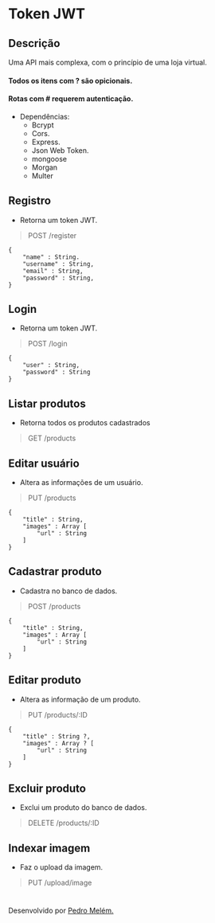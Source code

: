 # Token JWT

## Descrição
Uma API mais complexa, com o princípio de uma loja virtual.

#### Todos os itens com **?** são opicionais.
#### Rotas com # requerem autenticação.
- Dependências:
    - Bcrypt
    - Cors.
    - Express.
    - Json Web Token.
    - mongoose
    - Morgan
    - Multer

## Registro
- Retorna um token JWT.

> POST /register

    {
        "name" : String.
        "username" : String,
        "email" : String,
        "password" : String,
    }

## Login
- Retorna um token JWT.

> POST /login

    {
        "user" : String,
        "password" : String
    }

## Listar produtos
- Retorna todos os produtos cadastrados

> GET /products

## Editar usuário
- Altera as informações de um usuário.

> PUT /products

    {
        "title" : String,
        "images" : Array [
            "url" : String
        ]
    }

## Cadastrar produto
- Cadastra no banco de dados.

> POST /products

    {
        "title" : String,
        "images" : Array [
            "url" : String
        ]
    }

## Editar produto
- Altera as informação de um produto.

> PUT /products/:ID

    {
        "title" : String ?,
        "images" : Array ? [
            "url" : String
        ]
    }

## Excluir produto
- Exclui um produto do banco de dados.

> DELETE /products/:ID

## Indexar imagem
- Faz o upload da imagem.

> PUT /upload/image

#
Desenvolvido por [Pedro Melém.](https://mrmelem.github.io/site-portfolio)